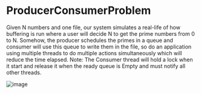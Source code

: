 # ProducerConsumerProblem

Given N numbers and one file, our system simulates a real-life of how
buffering is run where a user will decide N to get the prime numbers from
0 to N. Somehow, the producer schedules the primes in a queue and
consumer will use this queue to write them in the file, so do an
application using multiple threads to do multiple actions simultaneously
which will reduce the time elapsed.
Note: The Consumer thread will hold a lock when it start and release it when the
ready queue is Empty and must notify all other threads.

![image](https://user-images.githubusercontent.com/108128985/205487629-7a27eee2-b833-4457-9484-6227b1926f9c.png)


